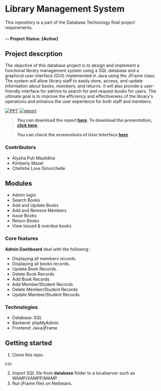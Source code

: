 # Library Management System

This repository is a part of the Database Technology final project requirements.

#### -- Project Status: [Active]

## Project descrption
The objective of this database project is to design and implement a functional library management system using a SQL database and a graphical user interface (GUI) implemented in Java using the JFrame class. The system will allow library staff to easily store, access, and update information about books, members, and returns. It will also provide a user-friendly interface for admins to search for and request books for users. The ultimate goal is to improve the efficiency and effectiveness of the library's operations and enhance the user experience for both staff and members.

[![PPT](https://img.shields.io/static/v1.svg?label=Project&message=PPT&logo=microsoft-powerpoint&style=social)](https://github.com/vinitshahdeo/Library-Management-System/raw/master/PPTs/ONLINE%20LIBRARY%20MANAGEMENT%20SYSTEM.pptx) [![report](https://img.shields.io/static/v1.svg?label=Project&message=Report&logo=microsoft-word&style=social)](https://github.com/vinitshahdeo/Library-Management-System/raw/master/PROJECT%20REPORT/LIBRARY%20Management%20System%20Report.pdf)

> **You can download the report [here](https://github.com/vinitshahdeo/Library-Management-System/raw/master/PROJECT%20REPORT/LIBRARY%20Management%20System%20Report.pdf). To download the presentation, [click here](https://github.com/vinitshahdeo/Library-Management-System/raw/master/PPTs/ONLINE%20LIBRARY%20MANAGEMENT%20SYSTEM.pptx).**

> **You can check the screenshots of User Interface [here](https://github.com/vinitshahdeo/Library-Management-System/tree/master/screenshots).**

### Contributors
* Alysha Puti Maulidina
* Kimberly Mazel
* Chellshe Love Simorchelle


## Modules

- Admin login
- Search Books
- Add and Update Books
- Add and Remove Members
- Issue Books
- Return Books
- View issued & overdue books

### Core features
**Admin Dashboard** deal with the following : 

- Displaying all members records.
- Displaying all books records.
- Update Book Records.
- Delete Book Records
- Add Book Records
- Add Member/Student Records
- Delete Member/Student Records
- Update Member/Student Records.

### Technologies
* Database: SQL
* Backend: phpMyAdmin
* Frontend: Java/jFrame

## Getting started

1. Clone this repo.
```bash
pip 
```
2. Import SQL file from **database** folder to a localserver such as WAMP/XAMPP/MAMP.
3. Run jFrame files on Netbeans.

